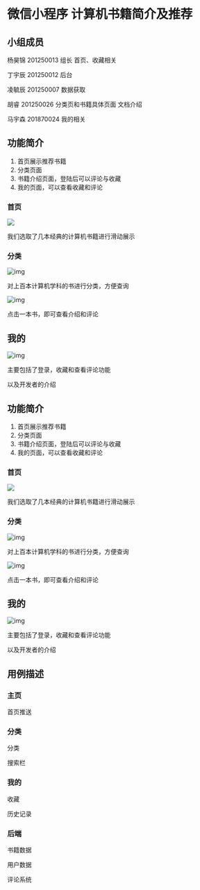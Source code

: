 # 微信小程序 计算机书籍简介及推荐

## 小组成员

杨昊锦 201250013 组长 首页、收藏相关

丁宇辰 201250012 后台

凌毓辰 201250007 数据获取

胡睿 201250026 分类页和书籍具体页面 文档介绍

马宇森 201870024 我的相关

## 功能简介

1. 首页展示推荐书籍
2. 分类页面
3. 书籍介绍页面，登陆后可以评论与收藏
4. 我的页面，可以查看收藏和评论



### 首页

![](https://s2.loli.net/2022/06/26/umV4TNYDSijc7FG.jpg)

我们选取了几本经典的计算机书籍进行滑动展示

### 分类

![img](https://s2.loli.net/2022/06/26/EKvcVQ79pw2TS4Z.jpg)

对上百本计算机学科的书进行分类，方便查询



![img](https://s2.loli.net/2022/06/26/jNHXDc1tVvxyTer.jpg)

点击一本书，即可查看介绍和评论

## 我的

![img](https://s2.loli.net/2022/06/26/1jL9rnaD25m8RJp.jpg)



主要包括了登录，收藏和查看评论功能

以及开发者的介绍



## 功能简介

1. 首页展示推荐书籍
2. 分类页面
3. 书籍介绍页面，登陆后可以评论与收藏
4. 我的页面，可以查看收藏和评论



### 首页

![](https://s2.loli.net/2022/06/26/umV4TNYDSijc7FG.jpg)

我们选取了几本经典的计算机书籍进行滑动展示

### 分类

![img](https://s2.loli.net/2022/06/26/EKvcVQ79pw2TS4Z.jpg)

对上百本计算机学科的书进行分类，方便查询



![img](https://s2.loli.net/2022/06/26/jNHXDc1tVvxyTer.jpg)

点击一本书，即可查看介绍和评论

## 我的

![img](https://s2.loli.net/2022/06/26/1jL9rnaD25m8RJp.jpg)



主要包括了登录，收藏和查看评论功能

以及开发者的介绍







## 用例描述

### 主页

首页推送



### 分类

分类

搜索栏



### 我的

收藏

历史记录



### 后端

书籍数据

用户数据

评论系统







